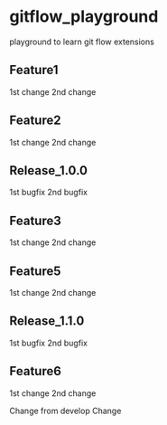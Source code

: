 # gitflow_playground
playground to learn git flow extensions


Feature1
---------
  1st change
  2nd change

Feature2
---------
  1st change
  2nd change


Release_1.0.0
---------
  1st bugfix
  2nd bugfix

Feature3
---------
  1st change
  2nd change

Feature5
---------
  1st change
  2nd change

Release_1.1.0
---------
  1st bugfix
  2nd bugfix

Feature6
---------
  1st change
  2nd change


Change from develop
Change
